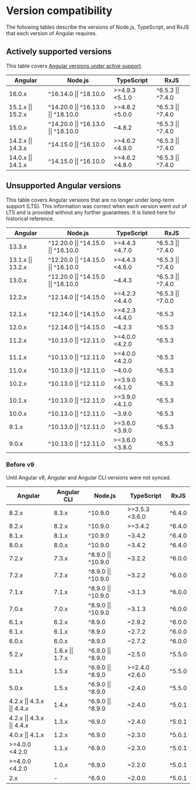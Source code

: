 # Version compatibility

The following tables describe the versions of Node.js, TypeScript, and RxJS that each version of
Angular requires.

## Actively supported versions

This table
covers [Angular versions under active support](guide/releases#actively-supported-versions).

| Angular                        | Node.js                                                      | TypeScript        | RxJS                           |
| ------------------------------ | ------------------------------------------------------------ | ----------------- | ------------------------------ |
| 16.0.x                         | ^16.14.0 &verbar;&verbar; ^18.10.0                           | >=4.9.3 &lt;5.1.0 | ^6.5.3 &verbar;&verbar; ^7.4.0 |
| 15.1.x &verbar;&verbar; 15.2.x | ^14.20.0 &verbar;&verbar; ^16.13.0 &verbar;&verbar; ^18.10.0 | >=4.8.2 &lt;5.0.0 | ^6.5.3 &verbar;&verbar; ^7.4.0 |
| 15.0.x                         | ^14.20.0 &verbar;&verbar; ^16.13.0 &verbar;&verbar; ^18.10.0 | ~4.8.2            | ^6.5.3 &verbar;&verbar; ^7.4.0 |
| 14.2.x &verbar;&verbar; 14.3.x | ^14.15.0 &verbar;&verbar; ^16.10.0                           | >=4.6.2 &lt;4.9.0 | ^6.5.3 &verbar;&verbar; ^7.4.0 |
| 14.0.x &verbar;&verbar; 14.1.x | ^14.15.0 &verbar;&verbar; ^16.10.0                           | >=4.6.2 &lt;4.8.0 | ^6.5.3 &verbar;&verbar; ^7.4.0 |

## Unsupported Angular versions

This table covers Angular versions that are no longer under long-term support \(LTS\). This
information was correct when each version went out of LTS and is provided without any further
guarantees. It is listed here for historical reference.

| Angular                        | Node.js                                                      | TypeScript        | RxJS                           |
| ------------------------------ | ------------------------------------------------------------ | ----------------- | ------------------------------ |
| 13.3.x                         | ^12.20.0 &verbar;&verbar; ^14.15.0 &verbar;&verbar; ^16.10.0 | >=4.4.3 &lt;4.7.0 | ^6.5.3 &verbar;&verbar; ^7.4.0 |
| 13.1.x &verbar;&verbar; 13.2.x | ^12.20.0 &verbar;&verbar; ^14.15.0 &verbar;&verbar; ^16.10.0 | >=4.4.3 &lt;4.6.0 | ^6.5.3 &verbar;&verbar; ^7.4.0 |
| 13.0.x                         | ^12.20.0 &verbar;&verbar; ^14.15.0 &verbar;&verbar; ^16.10.0 | ~4.4.3            | ^6.5.3 &verbar;&verbar; ^7.4.0 |
| 12.2.x                         | ^12.14.0 &verbar;&verbar; ^14.15.0                           | >=4.2.3 &lt;4.4.0 | ^6.5.3 &verbar;&verbar; ^7.0.0 |
| 12.1.x                         | ^12.14.0 &verbar;&verbar; ^14.15.0                           | >=4.2.3 &lt;4.4.0 | ^6.5.3                         |
| 12.0.x                         | ^12.14.0 &verbar;&verbar; ^14.15.0                           | ~4.2.3            | ^6.5.3                         |
| 11.2.x                         | ^10.13.0 &verbar;&verbar; ^12.11.0                           | >=4.0.0 &lt;4.2.0 | ^6.5.3                         |
| 11.1.x                         | ^10.13.0 &verbar;&verbar; ^12.11.0                           | >=4.0.0 &lt;4.2.0 | ^6.5.3                         |
| 11.0.x                         | ^10.13.0 &verbar;&verbar; ^12.11.0                           | ~4.0.0            | ^6.5.3                         |
| 10.2.x                         | ^10.13.0 &verbar;&verbar; ^12.11.0                           | >=3.9.0 &lt;4.1.0 | ^6.5.3                         |
| 10.1.x                         | ^10.13.0 &verbar;&verbar; ^12.11.0                           | >=3.9.0 &lt;4.1.0 | ^6.5.3                         |
| 10.0.x                         | ^10.13.0 &verbar;&verbar; ^12.11.0                           | ~3.9.0            | ^6.5.3                         |
| 9.1.x                          | ^10.13.0 &verbar;&verbar; ^12.11.0                           | >=3.6.0 &lt;3.9.0 | ^6.5.3                         |
| 9.0.x                          | ^10.13.0 &verbar;&verbar; ^12.11.0                           | >=3.6.0 &lt;3.8.0 | ^6.5.3                         |

### Before v9

Until Angular v9, Angular and Angular CLI versions were not synced. 

| Angular                                             | Angular CLI                  | Node.js                         | TypeScript        | RxJS   |
| --------------------------------------------------- | ---------------------------- | ------------------------------- | ----------------- | ------ |
| 8.2.x                                               | 8.3.x                        | ^10.9.0                         | >=3.5.3 &lt;3.6.0 | ^6.4.0 |
| 8.2.x                                               | 8.2.x                        | ^10.9.0                         | >=3.4.2           | ^6.4.0 |
| 8.1.x                                               | 8.1.x                        | ^10.9.0                         | ~3.4.2            | ^6.4.0 |
| 8.0.x                                               | 8.0.x                        | ^10.9.0                         | ~3.4.2            | ^6.4.0 |
| 7.2.x                                               | 7.3.x                        | ^8.9.0 &verbar;&verbar; ^10.9.0 | ~3.2.2            | ^6.0.0 |
| 7.2.x                                               | 7.2.x                        | ^8.9.0 &verbar;&verbar; ^10.9.0 | ~3.2.2            | ^6.0.0 |
| 7.1.x                                               | 7.1.x                        | ^8.9.0 &verbar;&verbar; ^10.9.0 | ~3.1.3            | ^6.0.0 |
| 7.0.x                                               | 7.0.x                        | ^8.9.0 &verbar;&verbar; ^10.9.0 | ~3.1.3            | ^6.0.0 |
| 6.1.x                                               | 6.2.x                        | ^8.9.0                          | ~2.9.2            | ^6.0.0 |
| 6.1.x                                               | 6.1.x                        | ^8.9.0                          | ~2.7.2            | ^6.0.0 |
| 6.0.x                                               | 6.0.x                        | ^8.9.0                          | ~2.7.2            | ^6.0.0 |
| 5.2.x                                               | 1.6.x &verbar;&verbar; 1.7.x | ^6.9.0 &verbar;&verbar; ^8.9.0  | ~2.5.0            | ^5.5.0 |
| 5.1.x                                               | 1.5.x                        | ^6.9.0 &verbar;&verbar; ^8.9.0  | >=2.4.0 &lt;2.6.0 | ^5.5.0 |
| 5.0.x                                               | 1.5.x                        | ^6.9.0 &verbar;&verbar; ^8.9.0  | ~2.4.0            | ^5.5.0 |
| 4.2.x &verbar;&verbar; 4.3.x &verbar;&verbar; 4.4.x | 1.4.x                        | ^6.9.0 &verbar;&verbar; ^8.9.0  | ~2.4.0            | ^5.0.1 |
| 4.2.x &verbar;&verbar; 4.3.x &verbar;&verbar; 4.4.x | 1.3.x                        | ^6.9.0                          | ~2.4.0            | ^5.0.1 |
| 4.0.x &verbar;&verbar; 4.1.x                        | 1.2.x                        | ^6.9.0                          | ~2.3.0            | ^5.0.1 |
| >=4.0.0 &lt;4.2.0                                   | 1.1.x                        | ^6.9.0                          | ~2.3.0            | ^5.0.1 |
| >=4.0.0 &lt;4.2.0                                   | 1.0.x                        | ^6.9.0                          | ~2.2.0            | ^5.0.1 |
| 2.x                                                 | -                            | ^6.9.0                          | ~2.0.0            | ^5.0.1 |
